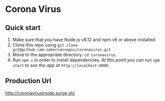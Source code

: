 # Corona Virus

## Quick start

1.  Make sure that you have Node.js v8.12 and npm v6 or above installed.
2.  Clone this repo using `git clone git@github.com:sekercancepni/coronavirus.git`
3.  Move to the appropriate directory: `cd coronavirus`.
4.  Run `npm i` in order to install dependencies.
    _At this point you can run `npm start` to see the app at `http://localhost:9000`._

## Production Url

http://coronavirusinside.surge.sh/
